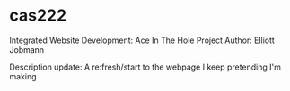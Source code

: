 # cas222
Integrated Website Development: Ace In The Hole Project
Author: Elliott Jobmann
<!--Title: Ace in the Hole Multisport Events Website Design and Development
Description: A GitHub repository required for the sharing of the website files I am designing and developing for my client "Felicity Moja"-->
Description update: A re:fresh/start to the webpage I keep pretending I'm making





